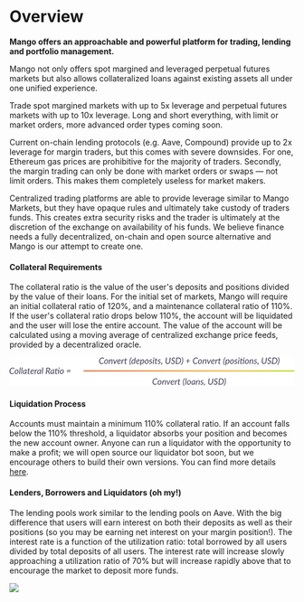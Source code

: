 # Overview

**Mango offers an approachable and powerful platform for trading, lending and portfolio management.**&#x20;

Mango not only offers spot margined and leveraged perpetual futures markets but also allows collateralized loans against existing assets all under one unified experience.&#x20;

Trade spot margined markets with up to 5x leverage and perpetual futures markets with up to 10x leverage. Long and short everything, with limit or market orders, more advanced order types coming soon.&#x20;

Current on-chain lending protocols (e.g. Aave, Compound) provide up to 2x leverage for margin traders, but this comes with severe downsides. For one, Ethereum gas prices are prohibitive for the majority of traders. Secondly, the margin trading can only be done with market orders or swaps — not limit orders. This makes them completely useless for market makers.

Centralized trading platforms are able to provide leverage similar to Mango Markets, but they have opaque rules and ultimately take custody of traders funds. This creates extra security risks and the trader is ultimately at the discretion of the exchange on availability of his funds. We believe finance needs a fully decentralized, on-chain and open source alternative and Mango is our attempt to create one.

#### Collateral Requirements

The collateral ratio is the value of the user's deposits and positions divided by the value of their loans. For the initial set of markets, Mango will require an initial collateral ratio of 120%, and a maintenance collateral ratio of 110%. If the user's collateral ratio drops below 110%, the account will be liquidated and the user will lose the entire account. The value of the account will be calculated using a moving average of centralized exchange price feeds, provided by a decentralized oracle.

![](../.gitbook/assets/collat.png)

#### Liquidation Process

Accounts must maintain a minimum 110% collateral ratio. If an account falls below the 110% threshold, a liquidator absorbs your position and becomes the new account owner.  Anyone can run a liquidator with the opportunity to make a profit; we will open source our liquidator bot soon, but we encourage others to build their own versions. You can find more details [here](../development-resources/liquidator.md).

#### Lenders, Borrowers and Liquidators (oh my!)

The lending pools work similar to the lending pools on Aave. With the big difference that users will earn interest on both their deposits as well as their positions (so you may be earning net interest on your margin position!). The interest rate is a function of the utilization ratio: total borrowed by all users divided by total deposits of all users. The interest rate will increase slowly approaching a utilization ratio of 70% but will increase rapidly above that to encourage the market to deposit more funds.

![](../.gitbook/assets/chart\_1.png)

